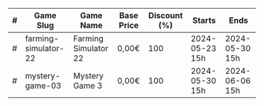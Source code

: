 |#|Game Slug|Game Name|Base Price|Discount (%)|Starts|Ends|
|---|---|---|---|---|---|---|
|#|farming-simulator-22|Farming Simulator 22|0,00€|100|2024-05-23 15h|2024-05-30 15h|
|#|mystery-game-03|Mystery Game 3|0,00€|100|2024-05-30 15h|2024-06-06 15h|
